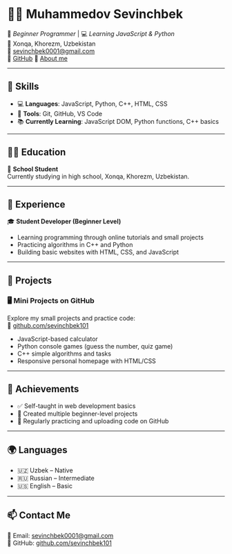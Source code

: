 # 👨‍💻 Muhammedov Sevinchbek

🎯 *Beginner Programmer* | 💻 *Learning JavaScript & Python*  
📍 Xonqa, Khorezm, Uzbekistan  
📧 sevinchbek0001@gmail.com  
🔗 [GitHub](https://github.com/sevinchbek101)
🔗 [About me](https://sevinchbekshaxsiyblog.netlify.app/)

---

## 🧠 Skills

- 💻 **Languages**: JavaScript, Python, C++, HTML, CSS  
- 🧰 **Tools**: Git, GitHub, VS Code  
- 📚 **Currently Learning**: JavaScript DOM, Python functions, C++ basics

---

## 👨‍🎓 Education

🏫 **School Student**  
Currently studying in high school, Xonqa, Khorezm, Uzbekistan.

---

## 🧳 Experience

🎓 **Student Developer (Beginner Level)**  
- Learning programming through online tutorials and small projects  
- Practicing algorithms in C++ and Python  
- Building basic websites with HTML, CSS, and JavaScript  

---

## 📂 Projects

### 🖥️ Mini Projects on GitHub  
Explore my small projects and practice code:  
🔗 [github.com/sevinchbek101](https://github.com/sevinchbek101)

- JavaScript-based calculator  
- Python console games (guess the number, quiz game)  
- C++ simple algorithms and tasks  
- Responsive personal homepage with HTML/CSS

---

## 🏅 Achievements

- ✅ Self-taught in web development basics  
- 📁 Created multiple beginner-level projects  
- 🔁 Regularly practicing and uploading code on GitHub

---

## 🌍 Languages

- 🇺🇿 Uzbek – Native  
- 🇷🇺 Russian – Intermediate  
- 🇺🇸 English – Basic  

---

## 📫 Contact Me

📧 Email: [sevinchbek0001@gmail.com](mailto:sevinchbek0001@gmail.com)  
🔗 GitHub: [github.com/sevinchbek101](https://github.com/sevinchbek101)

